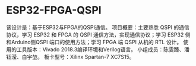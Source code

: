 # ESP32-FPGA-QSPI
该设计是：基于ESP32与FPGA的QSPI通信。
项目概要：主要熟悉 QSPI 的通信协议，学习 ESP32 和 FPGA 的 QSPI 通信方法，实现通信协议；学习 ESP32 侧 和Arduino侧QSPI 端口的使用方法；学习 FPGA 端 QSPI 从机的 RTL 设计。
使用的工具版本：Vivado 2018.3编译环境和Verilog语言。
小组成员：陈雯臻、潘钰滢、白宇堃。
板卡型号：Xilinx Spartan-7 XC7S15。

